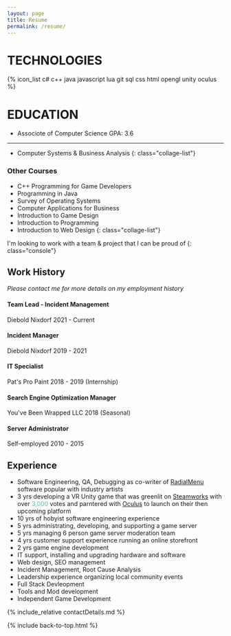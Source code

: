 ```yaml
---
layout: page
title: Resume
permalink: /resume/
---
```


# TECHNOLOGIES

{% icon_list c# c++ java javascript lua git sql css html opengl unity oculus %}

# EDUCATION
- Associote of Computer Science GPA: 3.6
- --
- Computer Systems & Business Analysis
{: class="collage-list"}

### Other Courses

- C++ Programming for Game Developers
- Programming in Java
- Survey of Operating Systems
- Computer Applications for Business
- Introduction to Game Design
- Introduction to Programming
- Introduction to Web Design
{: class="collage-list"}

I'm looking to work with a team & project that I can be proud of
{: class="console"}

## Work History
*Please contact me for more details on my employment history*

#### Team Lead - Incident Management
Diebold Nixdorf 2021 - Current

#### Incident Manager
Diebold Nixdorf 2019 - 2021

#### IT Specialist
Pat's Pro Paint 2018 - 2019 (Internship)

#### Search Engine Optimization Manager
You've Been Wrapped LLC 2018 (Seasonal)

#### Server Administrator
Self-employed 2010 - 2015

## Experience

- Software Engineering, QA, Debugging as co-writer of [RadialMenu](http://radialmenu.weebly.com/) software popular with industry artists
- 3 yrs developing a VR Unity game that was greenlit on [Steamworks](https://partner.steamgames.com/) with over <span style="color:#4BC997">3,000</span> votes and parntered with [Oculus](https://www.oculus.com/) to launch on their then upcoming platform
- 10 yrs of hobyist software engineering experience
- 5 yrs administrating, developing, and supporting a game server
- 5 yrs managing 6 person game server moderation team
- 4 yrs customer support experience running an online storefront
- 2 yrs game engine development
- IT support, installing and upgrading hardware and software
- Web design, SEO management
- Incident Management, Root Cause Analysis
- Leadership experience organizing local community events
- Full Stack Devleopment
- Tools and Mod development
- Independent Game Development

{% include_relative contactDetails.md %}

{% include back-to-top.html %}